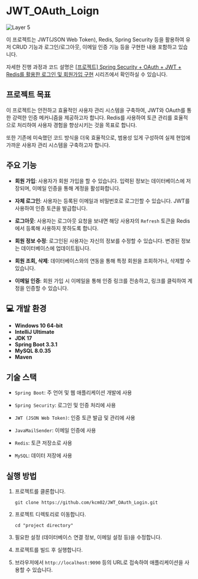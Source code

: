 # JWT_OAuth_Loign
![Layer 5](https://github.com/user-attachments/assets/fea72535-20ad-4c7d-9706-d8e5f22df1e1)

이 프로젝트는 JWT(JSON Web Token), Redis, Spring Security 등을 활용하여 유저 CRUD 기능과 로그인/로그아웃, 이메일 인증 기능 등을 구현한 내용 포함하고 있습니다.

자세한 진행 과정과 코드 설명은 [[프로젝트] Spring Security + OAuth + JWT + Redis를 활용한 로그인 및 회원가입 구현](https://velog.io/@chanmi125/series/%EB%A1%9C%EA%B7%B8%EC%9D%B8-%ED%9A%8C%EC%9B%90%EA%B0%80%EC%9E%85-%ED%94%84%EB%A1%9C%EC%A0%9D%ED%8A%B8-%EC%A0%95%EB%A6%AC) 시리즈에서 확인하실 수 있습니다.

## 프로젝트 목표

이 프로젝트는 안전하고 효율적인 사용자 관리 시스템을 구축하여, JWT와 OAuth를 통한 강력한 인증 메커니즘을 제공하고자 합니다. Redis를 사용하여 토큰 관리를 효율적으로 처리하여 사용자 경험을 향상시키는 것을 목표로 합니다.

또한 기존에 미숙했던 코드 방식을 더욱 효율적으로, 범용성 있게 구성하여 실제 현업에 가까운 사용자 관리 시스템을 구축하고자 합니다.

## 주요 기능

- **회원 가입**: 사용자가 회원 가입을 할 수 있습니다. 입력된 정보는 데이터베이스에 저장되며, 이메일 인증을 통해 계정을 활성화합니다.
  
- **자체 로그인**: 사용자는 등록된 이메일과 비밀번호로 로그인할 수 있습니다. JWT를 사용하여 인증 토큰을 발급합니다.
  
- **로그아웃**: 사용자는 로그아웃 요청을 보내면 해당 사용자의 `Refresh` 토큰을 Redis에서 등록해 사용하지 못하도록 합니다.
  
- **회원 정보 수정**: 로그인된 사용자는 자신의 정보를 수정할 수 있습니다. 변경된 정보는 데이터베이스에 업데이트됩니다.

- **회원 조회, 삭제**: 데이터베이스와의 연동을 통해 특정 회원을 조회하거나, 삭제할 수 있습니다.
  
- **이메일 인증**: 회원 가입 시 이메일을 통해 인증 링크를 전송하고, 링크를 클릭하여 계정을 인증할 수 있습니다.

## 💻 개발 환경
- **Windows 10 64-bit**
- **IntelliJ Ultimate**
- **JDK 17**
- **Spring Boot 3.3.1**
- **MySQL 8.0.35**
- **Maven**

## 기술 스택

- `Spring Boot`: 주 언어 및 웹 애플리케이션 개발에 사용
  
- `Spring Security`: 로그인 및 인증 처리에 사용
  
- `JWT (JSON Web Token)`: 인증 토큰 발급 및 관리에 사용
  
- `JavaMailSender`: 이메일 인증에 사용
  
- `Redis`: 토큰 저장소로 사용
  
- `MySQL`: 데이터 저장에 사용

## 실행 방법

1. 프로젝트를 클론합니다.
   ```
   git clone https://github.com/kcm02/JWT_OAuth_Login.git
   ```

2. 프로젝트 디렉토리로 이동합니다.
   ```
   cd "project directory"
   ```

3. 필요한 설정 (데이터베이스 연결 정보, 이메일 설정 등)을 수정합니다.
   
4. 프로젝트를 빌드 후 실행합니다.

5. 브라우저에서 `http://localhost:9090` 등의 URL로 접속하여 애플리케이션을 사용할 수 있습니다.

